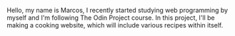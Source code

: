 Hello, my name is Marcos, I recently started studying web programming by myself and I'm following The Odin Project course.
In this project, I'll be making a cooking website, which will include various recipes within itself.
